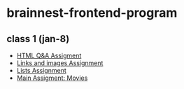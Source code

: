 # brainnest-frontend-program

## class 1 (jan-8)

-   <a href="./assignments/jan-08/html"> HTML Q&A Assigment </a>
-   <a href="./assignments/jan-08/links-and-images"> Links and images Assignment </a>
-   <a href="./assignments/jan-08/lists"> Lists Assignment </a>
-   <a href="./assignments/jan-08/movies"> Main Assigment: Movies </a>
